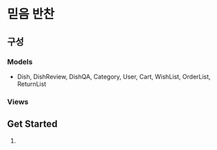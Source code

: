 # 믿음 반찬

## 구성
### Models
- Dish, DishReview, DishQA, Category, User, Cart, WishList, OrderList, ReturnList

### Views


### 


## Get Started
1. 
